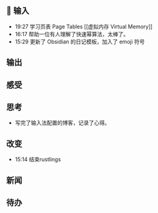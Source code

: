## 👋 输入
- 19:27 学习页表 Page Tables [[虚拟内存 Virtual Memory]]
- 16:17 帮助一位有人理解了快速幂算法，太棒了。 
- 15:29 更新了 Obsidian 的日记模板，加入了 emoji 符号 

## 输出

## 感受

## 思考
- 写完了输入法配置的博客，记录了心得。
## 改变
- 15:14 结束rustlings 

## 新闻

## 待办